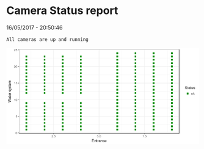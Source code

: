 Camera Status report
================
16/05/2017 - 20:50:46

    All cameras are up and running

![](camreport_files/figure-markdown_github/unnamed-chunk-2-1.png)
